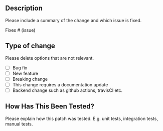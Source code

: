 ## Description

Please include a summary of the change and which issue is fixed.

Fixes # (issue)

## Type of change

Please delete options that are not relevant.

- [ ] Bug fix
- [ ] New feature
- [ ] Breaking change
- [ ] This change requires a documentation update
- [ ] Backend change such as github actions, travisCI etc.

## How Has This Been Tested?

Please explain how this patch was tested. E.g. unit tests, integration tests, manual tests.
